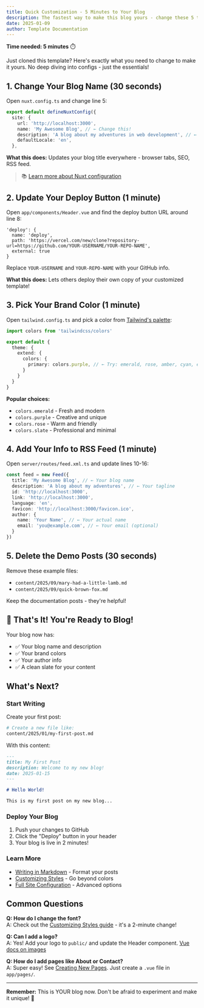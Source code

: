 ```yaml
---
title: Quick Customization - 5 Minutes to Your Blog
description: The fastest way to make this blog yours - change these 5 things and you're ready to go!
date: 2025-01-09
author: Template Documentation
---
```


**Time needed: 5 minutes** ⏱️

Just cloned this template? Here's exactly what you need to change to make it yours. No deep diving into configs - just the essentials!

## 1. Change Your Blog Name (30 seconds)

Open `nuxt.config.ts` and change line 5:

```typescript
export default defineNuxtConfig({
  site: {
    url: 'http://localhost:3000',
    name: 'My Awesome Blog', // ← Change this!
    description: 'A blog about my adventures in web development', // ← And this!
    defaultLocale: 'en',
  },
```

**What this does:** Updates your blog title everywhere - browser tabs, SEO, RSS feed.

> 📚 [Learn more about Nuxt configuration](https://nuxt.com/docs/api/configuration/nuxt-config)

## 2. Update Your Deploy Button (1 minute)

Open `app/components/Header.vue` and find the deploy button URL around line 8:

```vue
'deploy': {
  name: 'deploy',
  path: 'https://vercel.com/new/clone?repository-url=https://github.com/YOUR-USERNAME/YOUR-REPO-NAME',
  external: true
}
```

Replace `YOUR-USERNAME` and `YOUR-REPO-NAME` with your GitHub info.

**What this does:** Lets others deploy their own copy of your customized template!

## 3. Pick Your Brand Color (1 minute)

Open `tailwind.config.ts` and pick a color from [Tailwind's palette](https://tailwindcss.com/docs/customizing-colors):

```typescript
import colors from 'tailwindcss/colors'

export default {
  theme: {
    extend: {
      colors: {
        primary: colors.purple, // ← Try: emerald, rose, amber, cyan, etc.
      }
    }
  }
}
```

**Popular choices:**
- `colors.emerald` - Fresh and modern
- `colors.purple` - Creative and unique
- `colors.rose` - Warm and friendly
- `colors.slate` - Professional and minimal

## 4. Add Your Info to RSS Feed (1 minute)

Open `server/routes/feed.xml.ts` and update lines 10-16:

```typescript
const feed = new Feed({
  title: 'My Awesome Blog', // ← Your blog name
  description: 'A blog about my adventures', // ← Your tagline
  id: 'http://localhost:3000',
  link: 'http://localhost:3000',
  language: 'en',
  favicon: 'http://localhost:3000/favicon.ico',
  author: {
    name: 'Your Name', // ← Your actual name
    email: 'you@example.com', // ← Your email (optional)
  }
})
```

## 5. Delete the Demo Posts (30 seconds)

Remove these example files:
- `content/2025/09/mary-had-a-little-lamb.md`
- `content/2025/09/quick-brown-fox.md`

Keep the documentation posts - they're helpful!

## 🎉 That's It! You're Ready to Blog!

Your blog now has:
- ✅ Your blog name and description
- ✅ Your brand colors
- ✅ Your author info
- ✅ A clean slate for your content

## What's Next?

### Start Writing
Create your first post:
```bash
# Create a new file like:
content/2025/01/my-first-post.md
```

With this content:
```markdown
---
title: My First Post
description: Welcome to my new blog!
date: 2025-01-15
---

# Hello World!

This is my first post on my new blog...
```

### Deploy Your Blog
1. Push your changes to GitHub
2. Click the "Deploy" button in your header
3. Your blog is live in 2 minutes!

### Learn More
- [Writing in Markdown](/organizing-content) - Format your posts
- [Customizing Styles](/customizing-styles) - Go beyond colors
- [Full Site Configuration](/site-configuration) - Advanced options

## Common Questions

**Q: How do I change the font?**  
A: Check out the [Customizing Styles guide](/customizing-styles#typography) - it's a 2-minute change!

**Q: Can I add a logo?**  
A: Yes! Add your logo to `public/` and update the Header component. [Vue docs on images](https://vuejs.org/guide/essentials/template-syntax.html#attribute-bindings)

**Q: How do I add pages like About or Contact?**  
A: Super easy! See [Creating New Pages](/creating-pages). Just create a `.vue` file in `app/pages/`.

---

**Remember:** This is YOUR blog now. Don't be afraid to experiment and make it unique! 🚀
